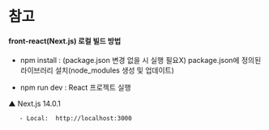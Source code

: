 # 참고
#### front-react(Next.js) 로컬 빌드 방법

- npm install : (package.json 변경 없을 시 실행 필요X) package.json에 정의된 라이브러리 설치(node_modules 생성 및 업데이트)
  
- npm run dev : React 프로젝트 실행

▲ Next.js 14.0.1
  
       - Local:  http://localhost:3000





